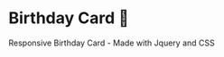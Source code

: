 # Birthday Card 🎂 
Responsive Birthday Card - Made with Jquery and CSS
<div class="img" style="background-image: url('https://static.vecteezy.com/system/resources/previews/000/608/881/original/heart-flat-icon-vector.jpg')"></div>
